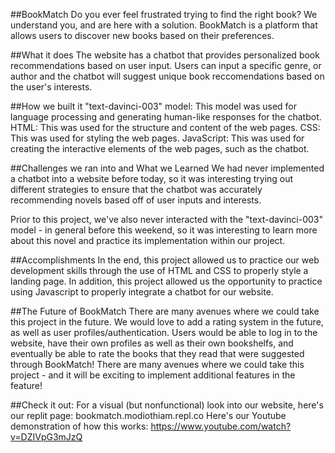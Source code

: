 ##BookMatch
Do you ever feel frustrated trying to find the right book? We understand you, and are here with a solution. BookMatch is a platform that allows users to discover new books based on their preferences.

##What it does
The website has a chatbot that provides personalized book recommendations based on user input. Users can input a specific genre, or author and the chatbot will suggest unique book reccomendations based on the user's interests.

##How we built it
"text-davinci-003" model: This model was used for language processing and generating human-like responses for the chatbot. HTML: This was used for the structure and content of the web pages. CSS: This was used for styling the web pages. JavaScript: This was used for creating the interactive elements of the web pages, such as the chatbot.

##Challenges we ran into and What we Learned
We had never implemented a chatbot into a website before today, so it was interesting trying out different strategies to ensure that the chatbot was accurately recommending novels based off of user inputs and interests.

Prior to this project, we've also never interacted with the "text-davinci-003" model - in general before this weekend, so it was interesting to learn more about this novel and practice its implementation within our project.

##Accomplishments
In the end, this project allowed us to practice our web development skills through the use of HTML and CSS to properly style a landing page. In addition, this project allowed us the opportunity to practice using Javascript to properly integrate a chatbot for our website.

##The Future of BookMatch
There are many avenues where we could take this project in the future. We would love to add a rating system in the future, as well as user profiles/authentication. Users would be able to log in to the website, have their own profiles as well as their own bookshelfs, and eventually be able to rate the books that they read that were suggested through BookMatch! There are many avenues where we could take this project - and it will be exciting to implement additional features in the feature!

##Check it out: 
For a visual (but nonfunctional) look into our website, here's our replit page: bookmatch.modiothiam.repl.co
Here's our Youtube demonstration of how this works: https://www.youtube.com/watch?v=DZIVpG3mJzQ
